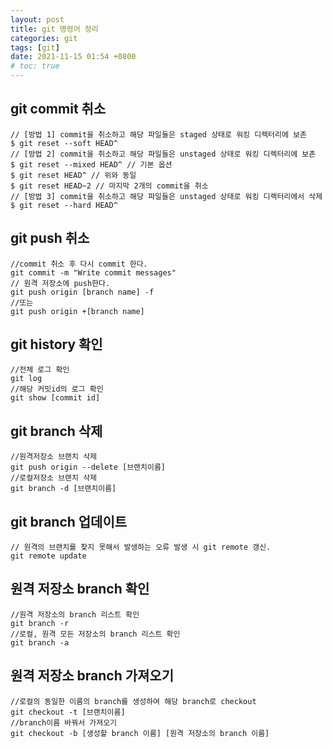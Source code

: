 ```yaml
---
layout: post
title: git 명령어 정리
categories: git
tags: [git]
date: 2021-11-15 01:54 +0800
# toc: true
---
```


## git commit 취소

    // [방법 1] commit을 취소하고 해당 파일들은 staged 상태로 워킹 디렉터리에 보존
    $ git reset --soft HEAD^
    // [방법 2] commit을 취소하고 해당 파일들은 unstaged 상태로 워킹 디렉터리에 보존
    $ git reset --mixed HEAD^ // 기본 옵션
    $ git reset HEAD^ // 위와 동일
    $ git reset HEAD~2 // 마지막 2개의 commit을 취소
    // [방법 3] commit을 취소하고 해당 파일들은 unstaged 상태로 워킹 디렉터리에서 삭제
    $ git reset --hard HEAD^

## git push 취소

    //commit 취소 후 다시 commit 한다.
    git commit -m "Write commit messages"
    // 원격 저장소에 push한다.
    git push origin [branch name] -f
    //또는
    git push origin +[branch name]

## git history 확인

    //전체 로그 확인
    git log
    //해당 커밋id의 로그 확인
    git show [commit id]

## git branch 삭제

    //원격저장소 브랜치 삭제
    git push origin --delete [브랜치이름]
    //로컬저장소 브랜치 삭제
    git branch -d [브랜치이름]

## git branch 업데이트

    // 원격의 브랜치를 찾지 못해서 발생하는 오류 발생 시 git remote 갱신.
    git remote update

## 원격 저장소 branch 확인

    //원격 저장소의 branch 리스트 확인
    git branch -r
    //로컬, 원격 모든 저장소의 branch 리스트 확인
    git branch -a

## 원격 저장소 branch 가져오기

    //로컬의 동일한 이름의 branch를 생성하여 해당 branch로 checkout
    git checkout -t [브랜치이름]
    //branch이름 바꿔서 가져오기
    git checkout -b [생성할 branch 이름] [원격 저장소의 branch 이름]
